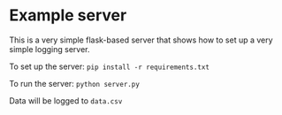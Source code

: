 # Example server

This is a very simple flask-based server that shows how to set up a very simple logging server.

To set up the server: `pip install -r requirements.txt`

To run the server: `python server.py`

Data will be logged to `data.csv`
